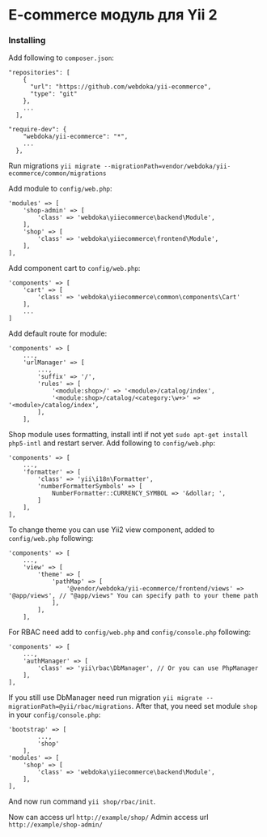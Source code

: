 # E-commerce модуль для Yii 2
### Installing

Add following to `composer.json`:

```
"repositories": [
    {
      "url": "https://github.com/webdoka/yii-ecommerce",
      "type": "git"
    },
    ...
  ],
```
```
"require-dev": {
    "webdoka/yii-ecommerce": "*",
    ...
  },
```

Run migrations `yii migrate --migrationPath=vendor/webdoka/yii-ecommerce/common/migrations`

Add module to `config/web.php`:
```
'modules' => [
    'shop-admin' => [
        'class' => 'webdoka\yiiecommerce\backend\Module',
    ],
    'shop' => [
        'class' => 'webdoka\yiiecommerce\frontend\Module',
    ],
],
```
Add component cart to `config/web.php`:
```
'components' => [
    'cart' => [
        'class' => 'webdoka\yiiecommerce\common\components\Cart'
    ],
    ...
]
```
Add default route for module:
```
'components' => [
    ...,
    'urlManager' => [
        ...,
        'suffix' => '/',
        'rules' => [
            '<module:shop>/' => '<module>/catalog/index',
            '<module:shop>/catalog/<category:\w+>' => '<module>/catalog/index',
        ],
    ],
```
Shop module uses formatting, install intl if not yet `sudo apt-get install php5-intl` and restart server. Add following to `config/web.php`:
```
'components' => [
    ...,
    'formatter' => [
        'class' => 'yii\i18n\Formatter',
        'numberFormatterSymbols' => [
            NumberFormatter::CURRENCY_SYMBOL => '&dollar; ',
        ]
    ],
],
```
To change theme you can use Yii2 view component, added to `config/web.php` following:
```
'components' => [
    ...,
    'view' => [
        'theme' => [
            'pathMap' => [
                '@vendor/webdoka/yii-ecommerce/frontend/views' => '@app/views', // "@app/views" You can specify path to your theme path
            ],
        ],
    ],
```
For RBAC need add to `config/web.php` and `config/console.php` following:
```
'components' => [
    ...,
    'authManager' => [
        'class' => 'yii\rbac\DbManager', // Or you can use PhpManager
    ],
],
```
If you still use DbManager need run migration `yii migrate --migrationPath=@yii/rbac/migrations`.
After that, you need set module `shop` in your `config/console.php`:
```
'bootstrap' => [
        ...,
        'shop'
    ],
'modules' => [
    'shop' => [
        'class' => 'webdoka\yiiecommerce\backend\Module',
    ],
],
```
And now run command `yii shop/rbac/init`.

Now can access url `http://example/shop/`
Admin access url `http://example/shop-admin/`

